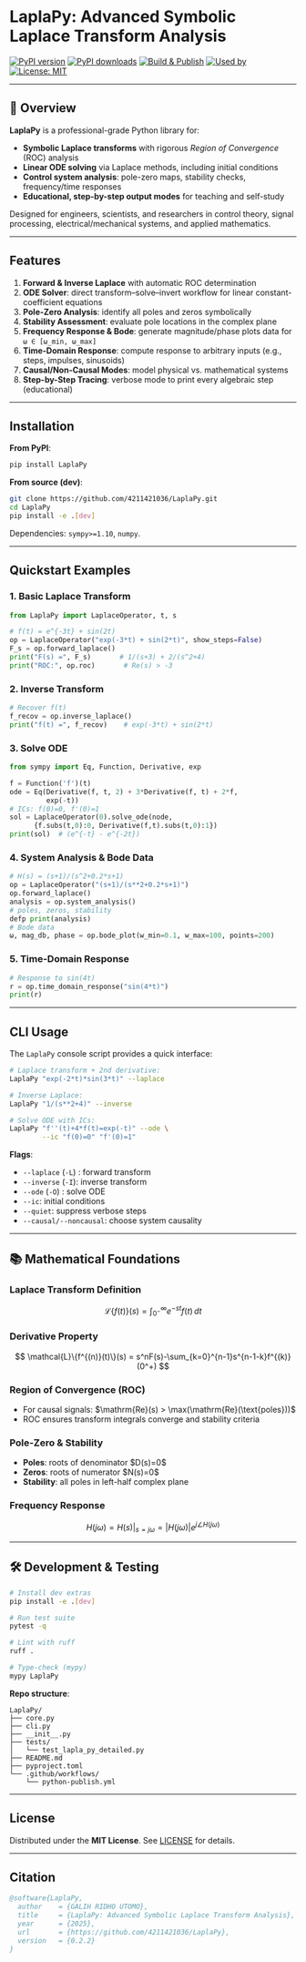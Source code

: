 # LaplaPy: Advanced Symbolic Laplace Transform Analysis

[![PyPI version](https://img.shields.io/pypi/v/LaplaPy.svg)](https://pypi.org/project/LaplaPy/)
[![PyPI downloads](https://img.shields.io/pypi/dm/LaplaPy.svg)](https://pypi.org/project/LaplaPy/)
[![Build & Publish](https://github.com/4211421036/LaplaPy/actions/workflows/python-publish.yml/badge.svg)](https://github.com/4211421036/LaplaPy/actions)
[![Used by](https://img.shields.io/github/used-by/4211421036/LaplaPy.svg)](https://github.com/4211421036/LaplaPy/network/dependents)
[![License: MIT](https://img.shields.io/badge/License-MIT-blue.svg)](LICENSE)

---

## 📖 Overview

**LaplaPy** is a professional-grade Python library for:

* **Symbolic Laplace transforms** with rigorous *Region of Convergence* (ROC) analysis
* **Linear ODE solving** via Laplace methods, including initial conditions
* **Control system analysis**: pole-zero maps, stability checks, frequency/time responses
* **Educational, step-by-step output modes** for teaching and self-study

Designed for engineers, scientists, and researchers in control theory, signal processing, electrical/mechanical systems, and applied mathematics.

---

## Features

1. **Forward & Inverse Laplace** with automatic ROC determination
2. **ODE Solver**: direct transform–solve–invert workflow for linear constant-coefficient equations
3. **Pole-Zero Analysis**: identify all poles and zeros symbolically
4. **Stability Assessment**: evaluate pole locations in the complex plane
5. **Frequency Response & Bode**: generate magnitude/phase plots data for `ω ∈ [ω_min, ω_max]`
6. **Time-Domain Response**: compute response to arbitrary inputs (e.g., steps, impulses, sinusoids)
7. **Causal/Non-Causal Modes**: model physical vs. mathematical systems
8. **Step-by-Step Tracing**: verbose mode to print every algebraic step (educational)

---

## Installation

**From PyPI**:

```bash
pip install LaplaPy
```

**From source (dev)**:

```bash
git clone https://github.com/4211421036/LaplaPy.git
cd LaplaPy
pip install -e .[dev]
```

Dependencies: `sympy>=1.10`, `numpy`.

---

## Quickstart Examples

### 1. Basic Laplace Transform

```python
from LaplaPy import LaplaceOperator, t, s

# f(t) = e^{-3t} + sin(2t)
op = LaplaceOperator("exp(-3*t) + sin(2*t)", show_steps=False)
F_s = op.forward_laplace()
print("F(s) =", F_s)       # 1/(s+3) + 2/(s^2+4)
print("ROC:", op.roc)       # Re(s) > -3
```

### 2. Inverse Transform

```python
# Recover f(t)
f_recov = op.inverse_laplace()
print("f(t) =", f_recov)    # exp(-3*t) + sin(2*t)
```

### 3. Solve ODE

```python
from sympy import Eq, Function, Derivative, exp

f = Function('f')(t)
ode = Eq(Derivative(f, t, 2) + 3*Derivative(f, t) + 2*f,
         exp(-t))
# ICs: f(0)=0, f'(0)=1
sol = LaplaceOperator(0).solve_ode(node,
      {f.subs(t,0):0, Derivative(f,t).subs(t,0):1})
print(sol)  # (e^{-t} - e^{-2t})
```

### 4. System Analysis & Bode Data

```python
# H(s) = (s+1)/(s^2+0.2*s+1)
op = LaplaceOperator("(s+1)/(s**2+0.2*s+1)")
op.forward_laplace()
analysis = op.system_analysis()
# poles, zeros, stability
defp print(analysis)
# Bode data
ω, mag_db, phase = op.bode_plot(w_min=0.1, w_max=100, points=200)
```

### 5. Time-Domain Response

```python
# Response to sin(4t)
r = op.time_domain_response("sin(4*t)")
print(r)
```

---

## CLI Usage

The `LaplaPy` console script provides a quick interface:

```bash
# Laplace transform + 2nd derivative:
LaplaPy "exp(-2*t)*sin(3*t)" --laplace

# Inverse Laplace:
LaplaPy "1/(s**2+4)" --inverse

# Solve ODE with ICs:
LaplaPy "f''(t)+4*f(t)=exp(-t)" --ode \
        --ic "f(0)=0" "f'(0)=1"
```

**Flags**:

* `--laplace` (`-L`) : forward transform
* `--inverse` (`-I`): inverse transform
* `--ode` (`-O`)    : solve ODE
* `--ic`: initial conditions
* `--quiet`: suppress verbose steps
* `--causal/--noncausal`: choose system causality

---

## 📚 Mathematical Foundations

### Laplace Transform Definition

$$
\mathcal{L}\{f(t)\}(s)
= \int_{0^-}^{\infty} e^{-st}f(t)\,dt
$$

### Derivative Property

$$
\mathcal{L}\{f^{(n)}(t)\}(s)
= s^nF(s)-\sum_{k=0}^{n-1}s^{n-1-k}f^{(k)}(0^+)
$$

### Region of Convergence (ROC)

* For causal signals: \$\mathrm{Re}(s) > \max(\mathrm{Re}(\text{poles}))\$
* ROC ensures transform integrals converge and stability criteria

### Pole-Zero & Stability

* **Poles**: roots of denominator \$D(s)=0\$
* **Zeros**: roots of numerator \$N(s)=0\$
* **Stability**: all poles in left-half complex plane

### Frequency Response

$$
H(j\omega)=H(s)\big|_{s=j\omega}
=|H(j\omega)|e^{j\angle H(j\omega)}
$$

---

## 🛠 Development & Testing

```bash
# Install dev extras
pip install -e .[dev]

# Run test suite
pytest -q

# Lint with ruff
ruff .

# Type-check (mypy)
mypy LaplaPy
```

**Repo structure**:

```
LaplaPy/
├── core.py
├── cli.py
├── __init__.py
├── tests/
│   └── test_lapla_py_detailed.py
├── README.md
├── pyproject.toml
└── .github/workflows/
    └── python-publish.yml
```

---

## License

Distributed under the **MIT License**. See [LICENSE](LICENSE) for details.

---

## Citation

```bibtex
@software{LaplaPy,
  author    = {GALIH RIDHO UTOMO},
  title     = {LaplaPy: Advanced Symbolic Laplace Transform Analysis},
  year      = {2025},
  url       = {https://github.com/4211421036/LaplaPy},
  version   = {0.2.2}
}
```
